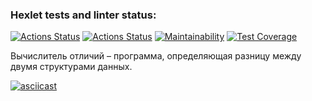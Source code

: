 ### Hexlet tests and linter status:
[![Actions Status](https://github.com/pro-vitaliy/java-project-71/actions/workflows/hexlet-check.yml/badge.svg)](https://github.com/pro-vitaliy/java-project-71/actions)
[![Actions Status](https://github.com/pro-vitaliy/java-project-71/actions/workflows/my-check.yml/badge.svg)](https://github.com/pro-vitaliy/java-project-71/actions)
[![Maintainability](https://api.codeclimate.com/v1/badges/2e852b4c059f25c9749f/maintainability)](https://codeclimate.com/github/pro-vitaliy/java-project-71/maintainability)
[![Test Coverage](https://api.codeclimate.com/v1/badges/2e852b4c059f25c9749f/test_coverage)](https://codeclimate.com/github/pro-vitaliy/java-project-71/test_coverage)

Вычислитель отличий – программа, определяющая разницу между двумя структурами данных.

[![asciicast](https://asciinema.org/a/9E9m9j5uXOzbBulU1knhIjGc0.svg)](https://asciinema.org/a/9E9m9j5uXOzbBulU1knhIjGc0)